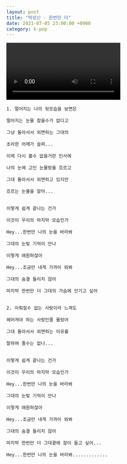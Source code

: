 ```yaml
---
layout: post
title: "박성신 - 한번만 더"
date: 2021-07-05 23:00:00 +0900
category: k-pop
---
```


<div class="video-container">
    <video id="player" class="video-js vjs-default-skin vjs-big-play-centered" data-json="/public/json/k-pop/박성신 - 한번만 더.json"></video>
</div>

```
1. 멀어지는 나의 뒷모습을 보면은

떨어지는 눈물 참을수가 없다고

그냥 돌아서서 외면하는 그대의

초라한 어깨가 슬퍼...

이제 다시 볼수 없을거란 인사에

나의 눈에 고인 눈물방울 흐르고

그대 돌아서서 외면하고 있지만

흐르는 눈물을 알아...


이렇게 쉽게 끝나는 건가

이것이 우리의 마지막 모습인가

Hey...한번만 나의 눈을 바라봐

그대의 눈빛 기억이 안나

이렇게 애원하잖아

Hey...조금만 내게 가까이 와봐

그대의 숨결 들리지 않아

마지막 한번만 더 그대의 가슴에 안기고 싶어


2. 이뤄질수 없는 사랑이라 느껴도

헤어져야 하는 사랑인줄 몰랐어

그대 돌아서서 외면하는 이유를

말하여 줄수는 없나...


이렇게 쉽게 끝나는 건가

이것이 우리의 마지막 모습인가

Hey...한번만 나의 눈을 바라봐

그대의 눈빛 기억이 안나

이렇게 애원하잖아

Hey...조금만 내게 가까이 와봐

그대의 숨결 들리지 않아

마지막 한번만 더 그대곁에 잠이 들고 싶어...

Hey...한번만 나의 눈을 바라봐.............
```